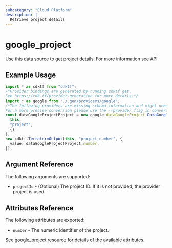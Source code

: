 ```yaml
---
subcategory: "Cloud Platform"
description: |-
  Retrieve project details
---
```


# google\_project

Use this data source to get project details.
For more information see
[API](https://cloud.google.com/resource-manager/reference/rest/v1/projects#Project)

## Example Usage

```typescript
import * as cdktf from "cdktf";
/*Provider bindings are generated by running cdktf get.
See https://cdk.tf/provider-generation for more details.*/
import * as google from "./.gen/providers/google";
/*The following providers are missing schema information and might need manual adjustments to synthesize correctly: google.
For a more precise conversion please use the --provider flag in convert.*/
const dataGoogleProjectProject = new google.dataGoogleProject.DataGoogleProject(
  this,
  "project",
  {}
);
new cdktf.TerraformOutput(this, "project_number", {
  value: dataGoogleProjectProject.number,
});

```

## Argument Reference

The following arguments are supported:

* `projectId` - (Optional) The project ID. If it is not provided, the provider project is used.

## Attributes Reference

The following attributes are exported:

* `number` - The numeric identifier of the project.

See [google\_project](https://registry.terraform.io/providers/hashicorp/google/latest/docs/resources/google_project) resource for details of the available attributes.
